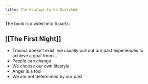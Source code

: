 ```yaml
---
title: The Courage to be Disliked
---
```


The book is divided into 5 parts:

## [[The First Night]]
- Trauma doesn't exist, we usually pull out our past experiences to achieve a goal from it.
- People can change
- We choose our own lifestyle
- Anger is a tool
- We are not determined by our past

